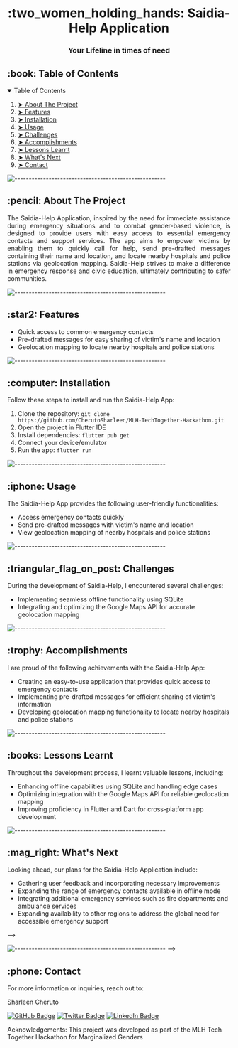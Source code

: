 
<!DOCTYPE html>
<html>
<body>
  <!-- <p align="center">
    <img src="your_logo.png" alt="Saidia Logo" width="80px" height="80px">
  </p> -->
  <h1 align="center" style='yellow'>:two_women_holding_hands: <B>Saidia-Help Application</B></h1>
  <h3 align="center">Your Lifeline in times of need</h3>

  <!-- TABLE OF CONTENTS -->
  <h2 id="table-of-contents">:book: Table of Contents</h2>
  
  <details open="open">
    <summary>Table of Contents</summary>
    <ol>
      <li><a href="#about-the-project">➤ About The Project</a></li>
      <li><a href="#features">➤ Features</a></li>
      <li><a href="#installation">➤ Installation</a></li>
      <li><a href="#usage">➤ Usage</a></li>
      <li><a href="#challenges">➤ Challenges</a></li>
      <li><a href="#accomplishments">➤ Accomplishments</a></li>
      <li><a href="#learnings">➤ Lessons Learnt</a></li>
      <li><a href="#whats-next">➤ What's Next</a></li>
      <!-- <li><a href="#license">➤ License</a></li> -->
      <li><a href="#contact">➤ Contact</a></li>
    </ol>
  </details>

  ![-----------------------------------------------------](https://raw.githubusercontent.com/andreasbm/readme/master/assets/lines/rainbow.png)

  <!-- ABOUT THE PROJECT -->
  <h2 id="about-the-project">:pencil: About The Project</h2>

  <p align="justify"> 
    The Saidia-Help Application, inspired by the need for immediate assistance during emergency situations and to combat gender-based violence, is designed to provide users with easy access to essential emergency contacts and support services. The app aims to empower victims by enabling them to quickly call for help, send pre-drafted messages containing their name and location, and locate nearby hospitals and police stations via geolocation mapping. Saidia-Help strives to make a difference in emergency response and civic education, ultimately contributing to safer communities.
  </p>

  ![-----------------------------------------------------](https://raw.githubusercontent.com/andreasbm/readme/master/assets/lines/rainbow.png)

  <!-- FEATURES -->
  <h2 id="features">:star2: Features</h2>

  <ul>
    <li>Quick access to common emergency contacts</li>
    <li>Pre-drafted messages for easy sharing of victim's name and location</li>
    <li>Geolocation mapping to locate nearby hospitals and police stations</li>
  </ul>

  ![-----------------------------------------------------](https://raw.githubusercontent.com/andreasbm/readme/master/assets/lines/rainbow.png)

  <!-- INSTALLATION -->
  <h2 id="installation">:computer: Installation</h2>

  <p>Follow these steps to install and run the Saidia-Help App:</p>

  <ol>
    <li>Clone the repository: <code>git clone https://github.com/CherutoSharleen/MLH-TechTogether-Hackathon.git</code></li>
    <li>Open the project in Flutter IDE</li>
    <li>Install dependencies: <code>flutter pub get</code></li>
    <li>Connect your device/emulator</li>
    <li>Run the app: <code>flutter run</code></li>
  </ol>

  ![-----------------------------------------------------](https://raw.githubusercontent.com/andreasbm/readme/master/assets/lines/rainbow.png)

  <!-- USAGE -->
  <h2 id="usage">:iphone: Usage</h2>

  <p>The Saidia-Help App provides the following user-friendly functionalities:</p>

  <ul>
    <li>Access emergency contacts quickly</li>
    <li>Send pre-drafted messages with victim's name and location</li>
    <li>View geolocation mapping of nearby hospitals and police stations</li>
  </ul>


  ![-----------------------------------------------------](https://raw.githubusercontent.com/andreasbm/readme/master/assets/lines/rainbow.png)
  <!-- CHALLENGES -->
  <h2 id="challenges">:triangular_flag_on_post: Challenges</h2>

  <p>During the development of Saidia-Help, I encountered several challenges:</p>

  <ul>
    <li>Implementing seamless offline functionality using SQLite</li>
    <li>Integrating and optimizing the Google Maps API for accurate geolocation mapping</li>
  </ul>

  
  ![-----------------------------------------------------](https://raw.githubusercontent.com/andreasbm/readme/master/assets/lines/rainbow.png)

  <!-- ACCOMPLISHMENTS -->
  <h2 id="accomplishments">:trophy: Accomplishments</h2>

  <p>I are proud of the following achievements with the Saidia-Help App:</p>

  <ul>
    <li>Creating an easy-to-use application that provides quick access to emergency contacts</li>
    <li>Implementing pre-drafted messages for efficient sharing of victim's information</li>
    <li>Developing geolocation mapping functionality to locate nearby hospitals and police stations</li>
  </ul>


  ![-----------------------------------------------------](https://raw.githubusercontent.com/andreasbm/readme/master/assets/lines/rainbow.png)
  <!-- LESSONS LEARNT -->
  <h2 id="learnings">:books: Lessons Learnt</h2>

  <p>Throughout the development process, I learnt valuable lessons, including:</p>

  <ul>
    <li>Enhancing offline capabilities using SQLite and handling edge cases</li>
    <li>Optimizing integration with the Google Maps API for reliable geolocation mapping</li>
    <li>Improving proficiency in Flutter and Dart for cross-platform app development</li>
  </ul>


  ![-----------------------------------------------------](https://raw.githubusercontent.com/andreasbm/readme/master/assets/lines/rainbow.png)
  <!-- WHAT'S NEXT -->
  <h2 id="whats-next">:mag_right: What's Next</h2>

  <p>Looking ahead, our plans for the Saidia-Help Application include:</p>

  <ul>
    <li>Gathering user feedback and incorporating necessary improvements</li>
    <li>Expanding the range of emergency contacts available in offline mode</li>
    <li>Integrating additional emergency services such as fire departments and ambulance services</li>
    <li>Expanding availability to other regions to address the global need for accessible emergency support</li>
  </ul>

  <!-- ![-----------------------------------------------------](https://raw.githubusercontent.com/andreasbm/readme/master/assets/lines/rainbow.png)

  <!-- LICENSE -->
  <!-- <h2 id="license">:scroll: License</h2>

  <p>This project is licensed under the <a href="https://opensource.org/licenses/MIT">MIT License</a>.</p>

  <!-- Add the license badge -->
  <!-- <a href="https://opensource.org/licenses/MIT" class="badge license-badge">MIT License</a> --> -->

  ![-----------------------------------------------------](https://raw.githubusercontent.com/andreasbm/readme/master/assets/lines/rainbow.png) -->

  <!-- CONTACT -->

  <h2 id="contact">:phone: Contact</h2>

  <p>For more information or inquiries, reach out to:</p>

  <p>Sharleen Cheruto</p>

  [![GitHub Badge](https://img.shields.io/badge/GitHub-100000?style=for-the-badge&logo=github&logoColor=white)](https://github.com/CherutoSharleen)
  [![Twitter Badge](https://img.shields.io/badge/Twitter-1DA1F2?style=for-the-badge&logo=twitter&logoColor=white)](https://twitter.com/scherutob)
  [![LinkedIn Badge](https://img.shields.io/badge/LinkedIn-0077B5?style=for-the-badge&logo=linkedin&logoColor=white)](https://www.linkedin.com/in/sharleencheruto/)

  Acknowledgements: This project was developed as part of the MLH Tech Together Hackathon for Marginalized Genders
</body>
</html>
